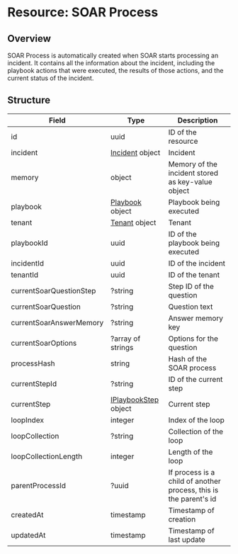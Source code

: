 # Resource: SOAR Process

## Overview

SOAR Process is automatically created when SOAR starts processing an incident. It contains all the information about the incident, including the playbook actions that were executed, the results of those actions, and the current status of the incident.

## Structure

| Field                   | Type                                             | Description                                                       |
| ----------------------- | ------------------------------------------------ | ----------------------------------------------------------------- |
| id                      | uuid                                             | ID of the resource                                                |
| incident                | [Incident](/resources/incident) object           | Incident                                                          |
| memory                  | object                                           | Memory of the incident stored as key-value object                 |
| playbook                | [Playbook](/resources/playbook) object           | Playbook being executed                                           |
| tenant                  | [Tenant](/resources/tenant) object               | Tenant                                                            |
| playbookId              | uuid                                             | ID of the playbook being executed                                 |
| incidentId              | uuid                                             | ID of the incident                                                |
| tenantId                | uuid                                             | ID of the tenant                                                  |
| currentSoarQuestionStep | ?string                                          | Step ID of the question                                           |
| currentSoarQuestion     | ?string                                          | Question text                                                     |
| currentSoarAnswerMemory | ?string                                          | Answer memory key                                                 |
| currentSoarOptions      | ?array of strings                                | Options for the question                                          |
| processHash             | string                                           | Hash of the SOAR process                                          |
| currentStepId           | ?string                                          | ID of the current step                                            |
| currentStep             | [IPlaybookStep](/resources/iplaybookstep) object | Current step                                                      |
| loopIndex               | integer                                          | Index of the loop                                                 |
| loopCollection          | ?string                                          | Collection of the loop                                            |
| loopCollectionLength    | integer                                          | Length of the loop                                                |
| parentProcessId         | ?uuid                                            | If process is a child of another process, this is the parent's id |
| createdAt               | timestamp                                        | Timestamp of creation                                             |
| updatedAt               | timestamp                                        | Timestamp of last update                                          |
